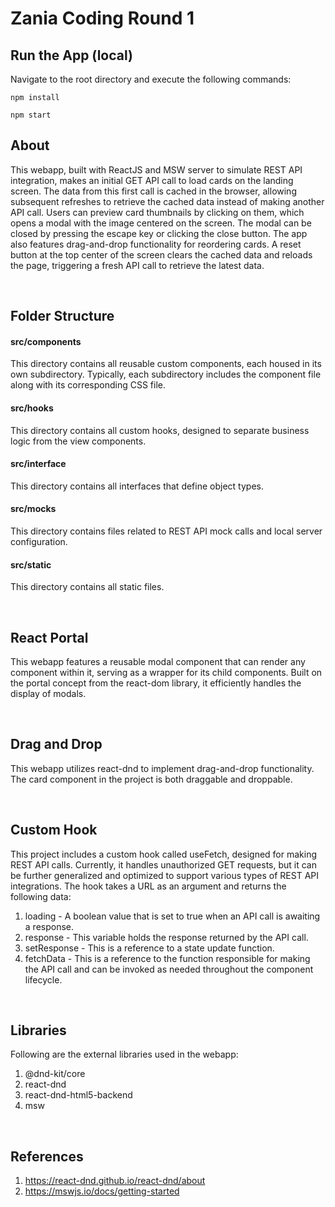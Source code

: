 # Zania Coding Round 1

## Run the App (local)
Navigate to the root directory and execute the following commands:
```
npm install
```
```
npm start
```

## About
This webapp, built with ReactJS and MSW server to simulate REST API integration, makes an initial GET API call to load cards on the landing screen. The data from this first call is cached in the browser, allowing subsequent refreshes to retrieve the cached data instead of making another API call. Users can preview card thumbnails by clicking on them, which opens a modal with the image centered on the screen. The modal can be closed by pressing the escape key or clicking the close button. The app also features drag-and-drop functionality for reordering cards. A reset button at the top center of the screen clears the cached data and reloads the page, triggering a fresh API call to retrieve the latest data.

<br/>

## Folder Structure
#### src/components
This directory contains all reusable custom components, each housed in its own subdirectory. Typically, each subdirectory includes the component file along with its corresponding CSS file.
#### src/hooks
This directory contains all custom hooks, designed to separate business logic from the view components.
#### src/interface
This directory contains all interfaces that define object types.
#### src/mocks
This directory contains files related to REST API mock calls and local server configuration.
#### src/static
This directory contains all static files.

<br/>

## React Portal
This webapp features a reusable modal component that can render any component within it, serving as a wrapper for its child components. Built on the portal concept from the react-dom library, it efficiently handles the display of modals.

<br/>

## Drag and Drop
This webapp utilizes react-dnd to implement drag-and-drop functionality. The card component in the project is both draggable and droppable.

<br/>

## Custom Hook
This project includes a custom hook called useFetch, designed for making REST API calls. Currently, it handles unauthorized GET requests, but it can be further generalized and optimized to support various types of REST API integrations. The hook takes a URL as an argument and returns the following data:
1. loading - A boolean value that is set to true when an API call is awaiting a response.
2. response - This variable holds the response returned by the API call.
3. setResponse - This is a reference to a state update function.
4. fetchData - This is a reference to the function responsible for making the API call and can be invoked as needed throughout the component lifecycle.

<br/>

## Libraries
Following are the external libraries used in the webapp:
1. @dnd-kit/core
2. react-dnd
3. react-dnd-html5-backend
4. msw

<br/>

## References
1. https://react-dnd.github.io/react-dnd/about
2. https://mswjs.io/docs/getting-started